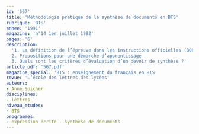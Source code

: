 ```yaml
---
id: '567'
title: 'Méthodologie pratique de la synthèse de documents en BTS'
rubrique: 'BTS'
annee: '1991'
magazine: 'n°14 1er juillet 1992'
pages: '6'
description: 
  '1. La définition de l’épreuve dans les instructions officielles (BOEN du 25 mai 1989)
  2. Propositions pour une démarche d’apprentissage
  3. Quels sont les critères d’évaluation d’un devoir de synthèse ?'
article_pdf: '567.pdf'
magazine_special: 'BTS : enseignement du français en BTS'
revue: 'L’école des lettres des lycées'
auteurs:
- Anne Spicher
disciplines:
- lettres
niveau_etudes:
- BTS
programmes:
- expression écrite - synthèse de documents
---
```

